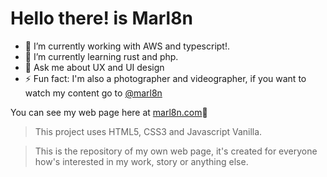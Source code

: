 # Hello there! is Marl8n

- 🔭 I’m currently working with AWS and typescript!.
- 🌱 I’m currently learning rust and php.
- 💬 Ask me about UX and UI design
- ⚡ Fun fact: I'm also a photographer and videographer, if you want to watch my content go to [@marl8n](https://instagram.com/marl8n_/)

You can see my web page here at [marl8n.com](http://marl8n.com "marl8n.com")👋

> This project uses HTML5, CSS3 and Javascript Vanilla.

> This is the repository of my own web page, it's created for everyone how's interested in my work, story or anything else.
